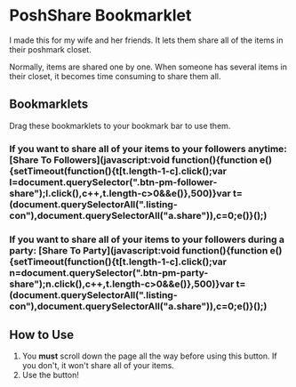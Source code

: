 # PoshShare Bookmarklet

I made this for my wife and her friends. It lets them share all of the items in their poshmark closet.

Normally, items are shared one by one. When someone has several items in their closet, it becomes time consuming to
share them all.

## Bookmarklets

Drag these bookmarklets to your bookmark bar to use them.

### If you want to share all of your items to your followers anytime: [Share To Followers](javascript:void function(){function e(){setTimeout(function(){t[t.length-1-c].click();var l=document.querySelector(".btn-pm-follower-share");l.click(),c++,t.length-c>0&&e()},500)}var t=(document.querySelectorAll(".listing-con"),document.querySelectorAll("a.share")),c=0;e()}();)

### If you want to share all of your items to your followers during a party: [Share To Party](javascript:void function(){function e(){setTimeout(function(){t[t.length-1-c].click();var n=document.querySelector(".btn-pm-party-share");n.click(),c++,t.length-c>0&&e()},500)}var t=(document.querySelectorAll(".listing-con"),document.querySelectorAll("a.share")),c=0;e()}();)

## How to Use

1. You **must** scroll down the page all the way before using this button. If you don't, it won't share all of your items.
2. Use the button!

